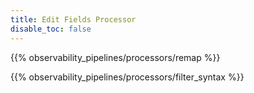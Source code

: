 ```yaml
---
title: Edit Fields Processor
disable_toc: false
---
```


{{% observability_pipelines/processors/remap %}}

{{% observability_pipelines/processors/filter_syntax %}}